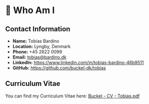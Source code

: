 # **💫 Who Am I**

## **Contact Information**

* **Name:** Tobias Bardino  
* **Location:** Lyngby, Denmark  
* **Phone:** \+45 2622 0099  
* **Email:** tobias@bardino.dk  
* **LinkedIn:** https://www.linkedin.com/in/tobias-bardino-46b9511
* **GitHub:** https://github.com/buckel-dk/tobias

## **Curriculum Vitae**

You can find my Curriculum Vitae here: [Buckel - CV - Tobias.pdf](https://github.com/buckel-dk/tobias/blob/56f6994a497fa30d002c70b6eb98c0acde7ed81e/Buckel%20-%20CV%20-%20Tobias.pdf)
